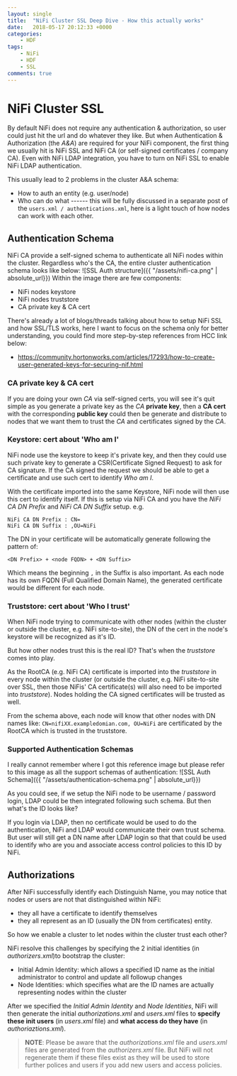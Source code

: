 ```yaml
---
layout: single
title:  "NiFi Cluster SSL Deep Dive - How this actually works"
date:   2018-05-17 20:12:33 +0000
categories: 
    - HDF
tags:
    - NiFi
    - HDF
    - SSL
comments: true
---
```


# NiFi Cluster SSL
By default NiFi does not require any authentication & authorization, so user could just hit the url and do whatever they like. But when Authentication & Authorization (the *A&A*) are required for your NiFi component, the first thing we usually hit is NiFi SSL and NiFi CA (or self-signed certificates / company CA). Even with NiFi LDAP integration, you have to turn on NiFi SSL to enable NiFi LDAP authentication.

This usually lead to 2 problems in the cluster A&A schema:

- How to auth an entity (e.g. user/node)
- Who can do what  ------ this will be fully discussed in a separate post of the `users.xml / authentications.xml`, here is a light touch of how nodes can work with each other.

## Authentication Schema
NiFi CA provide a self-signed schema to authenticate all NiFi nodes within the cluster. Regardless who's the CA, the entire cluster authentication schema looks like below:
![SSL Auth structure]({{ "/assets/nifi-ca.png" | absolute_url}})
Within the image there are few components:

- NiFi nodes keystore
- NiFi nodes truststore
- CA private key & CA cert

There's already a lot of blogs/threads talking about how to setup NiFi SSL and how SSL/TLS works, here I want to focus on the schema only for better understanding, you could find more step-by-step references from HCC link below:

- https://community.hortonworks.com/articles/17293/how-to-create-user-generated-keys-for-securing-nif.html

### CA private key & CA cert
If you are doing your own *CA* via self-signed certs, you will see it's quit simple as you generate a private key as the *CA* **private key**, then a **CA cert** with the corresponding **public key** could then be generate and distribute to nodes that we want them to trust the *CA* and certificates signed by the *CA*.

### Keystore: cert about 'Who am I'
NiFi node use the keystore to keep it's private key, and then they could use such private key to generate a CSR(Certificate Signed Request) to ask for CA signature. If the CA signed the request we should be able to get a certificate and use such cert to identify *Who am I*.

With the certificate imported into the same Keystore, NiFi node will then use this cert to identify itself. If this is setup via NiFi CA and you have the *NiFi CA DN Prefix* and *NiFi CA DN Suffix* setup. e.g.

    NiFi CA DN Prefix : CN=
    NiFi CA DN Suffix : ,OU=NiFi

The DN in your certificate will be automatically generate following the pattern of:

    <DN Prefix> + <node FQDN> + <DN Suffix>

Which means the beginning `,` in the Suffix is also important. As each node has its own FQDN (Full Qualified Domain Name), the generated certificate would be different for each node.

### Truststore: cert about 'Who I trust'
When NiFi node trying to communicate with other nodes (within the cluster or outside the cluster, e.g. NiFi site-to-site), the DN of the cert in the node's keystore will be recognized as it's ID. 

But how other nodes trust this is the real ID? That's when the *truststore* comes into play. 

As the RootCA (e.g. NiFi CA) certificate is imported into the *truststore* in every node within the cluster (or outside the cluster, e.g. NiFi site-to-site over SSL, then those NiFis' CA certificate(s) will also need to be imported into *truststore*). Nodes holding the CA signed certificates will be trusted as well.

From the schema above, each node will know that other nodes with DN names like: `CN=nifiXX.exampledomian.com, OU=NiFi` are certificated by the RootCA which is trusted in the truststore.

### Supported Authentication Schemas
I really cannot remember where I got this reference image but please refer to this image as all the support schemas of authentication:
![SSL Auth Schema]({{ "/assets/authentication-schema.png" | absolute_url}})

As you could see, if we setup the NiFi node to be username / password login, LDAP could be then integrated following such schema. But then what's the ID looks like?

If you login via LDAP, then no certificate would be used to do the authentication, NiFi and LDAP would communicate their own trust schema. But user will still get a DN name after LDAP login so that that could be used to identify who are you and associate access control policies to this ID by NiFi.

## Authorizations
After NiFi successfully identify each Distinguish Name, you may notice that nodes or users are not that distinguished within NiFi:

- they all have a certificate to identify themselves
- they all represent as an ID (usually the DN from certificates) entity.

So how we enable a cluster to let nodes within the cluster trust each other? 

NiFi resolve this challenges by specifying the 2 initial identities (in *authorizers.xml*)to bootstrap the cluster:

- Initial Admin Identity: which allows a specified ID name as the initial administrator to control and update all followup changes
- Node Identities: which specifies what are the ID names are actually representing nodes within the cluster

After we specified the *Initial Admin Identity* and *Node Identities*, NiFi will then generate the initial *authorizations.xml* and *users.xml* files to **specify these init users** (in *users.xml* file) and **what access do they have** (in *authoriaztions.xml*).

> **NOTE**: Please be aware that the *authorizations.xml* file and *users.xml* files are generated from the *authorizers.xml* file. But NiFi will not regenerate them if these files exist as they will be used to store further polices and users if you add new users and access policies.